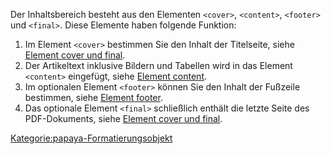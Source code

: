 
Der Inhaltsbereich besteht aus den Elementen `<cover>`, `<content>`, `<footer>` und `<final>`. Diese Elemente haben folgende Funktion:

1.  Im Element `<cover>` bestimmen Sie den Inhalt der Titelseite, siehe [Element cover und final](/Element_cover_und_final.md).
2.  Der Artikeltext inklusive Bildern und Tabellen wird in das Element `<content>` eingefügt, siehe [Element content](/Element_content.md).
3.  Im optionalen Element `<footer>` können Sie den Inhalt der Fußzeile bestimmen, siehe [Element footer](/Element_footer.md).
4.  Das optionale Element `<final>` schließlich enthält die letzte Seite des PDF-Dokuments, siehe [Element cover und final](/Element_cover_und_final.md).

[Kategorie:papaya-Formatierungsobjekt](export_de/Kategorie:papaya-Formatierungsobjekt.md)